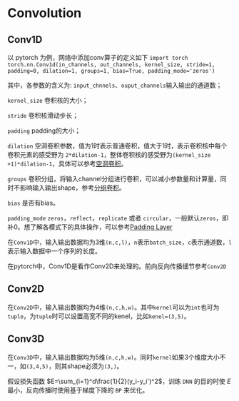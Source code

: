 # Convolution

##  Conv1D
以 pytorch 为例，网络中添加conv算子的定义如下
`import torch`
`torch.nn.Conv1d(in_channels, out_channels, kernel_size, stride=1, padding=0, dilation=1, groups=1, bias=True, padding_mode='zeros')`

其中，各参数的含义为:
`input_chnnels`、`ouput_channels`输入输出的通道数；

`kernel_size` 卷积核的大小；

`stride` 卷积核滑动步长；

`padding` padding的大小；

`dilation` 空洞卷积参数，值为1时表示普通卷积，值大于1时，表示卷积核中每个卷积元素的感受野为 `2*dilation-1`，整体卷积核的感受野为`(kernel_size +1)*dilation-1`，具体可以参考[空洞卷积](https://blog.csdn.net/hao1994121/article/details/88371685)。

`groups` 卷积分组，将输入channel分组进行卷积，可以减小参数量和计算量，同时不影响输入输出shape，参考[分组卷积](https://www.jianshu.com/p/20150e44bde8)。

`bias` 是否有bias。

`padding_mode` `zeros`，`reflect`，`replicate` 或者 `circular`，一般默认`zeros`，即补0。想了解各模式下的具体操作，可以参考[Padding Layer](https://pytorch.org/docs/master/nn.html#padding-layers)

在`Conv1D`中，输入输出数据均为3维`(n,c,l)`，`n`表示`batch_size`，`c`表示通道数，`l`表示输入数据中一个序列的长度。

在pytorch中，Conv1D是看作Conv2D来处理的。前向反向传播细节参考`Conv2D`

##  Conv2D

在`Conv2D`中，输入输出数据均为4维`(n,c,h,w)`。其中`kernel`可以为`int`也可为`tuple`，为`tuple`时可以设置高宽不同的kenel，比如`kenel=(3,5)`。

##  Conv3D

在`Conv3D`中，输入输出数据均为5维`(n,c,h,w)`。同时`kernel`如果3个维度大小不一，如`(3,4,5)`，则其shape必须为`(3,)`。


假设损失函数 $E=\sum_{i=1}^d\frac{1}{2}(y_i-y_i')^2$，训练 `DNN` 的目的时使 $E$ 最小，反向传播时使用基于梯度下降的 `BP` 来优化。
<!--stackedit_data:
eyJoaXN0b3J5IjpbLTUzMDMwNTUzNSwxNDgxOTMwMjYzLC0xNz
U4MDA1ODUwLC0xNzAxNzc0MDQ1LDEwMTAyNzM5NjZdfQ==
-->